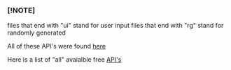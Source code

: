 ### [!NOTE]
files that end with "ui" stand for user input
<bg />
files that end with "rg" stand for randomly generated

All of these API's were found [here](https://apipheny.io/free-api/)


Here is a list of "all" avaialble free [API's](https://api.publicapis.org/entries)
